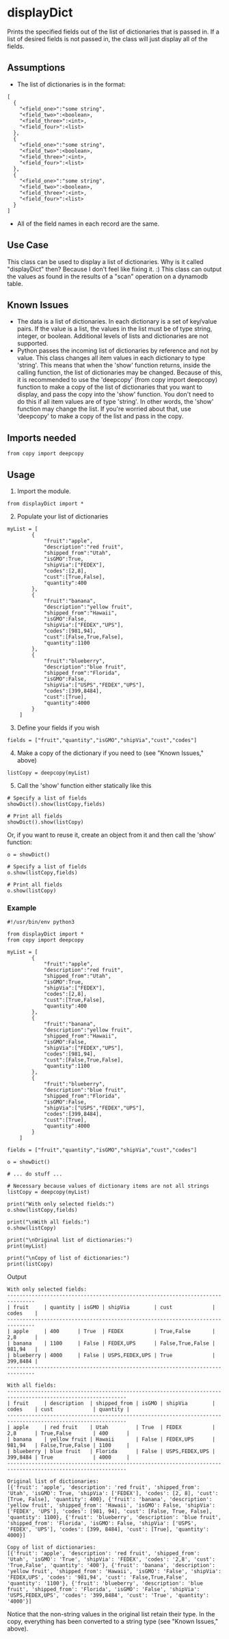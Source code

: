 # displayDict
Prints the specified fields out of the list of dictionaries that is passed in.  If a list of desired fields is not passed in, the class will just display all of the fields.

## Assumptions ##
* The list of dictionaries is in the format:
```
[
  {
    "<field_one>":"some string",
    "<field_two>":<boolean>,
    "<field_three>":<int>,
    "<field_four>":<list>
  },
  {
    "<field_one>":"some string",
    "<field_two>":<boolean>,
    "<field_three>":<int>,
    "<field_four>":<list>
  },
  {
    "<field_one>":"some string",
    "<field_two>":<boolean>,
    "<field_three>":<int>,
    "<field_four>":<list>
  }
]
```
* All of the field names in each record are the same.

## Use Case ##
This class can be used to display a list of dictionaries.  Why is it called "displayDict" then?  Because I don't feel like fixing it. :)
This class can output the values as found in the results of a "scan" operation on a dynamodb table.

## Known Issues ##
* The data is a list of dictionaries.  In each dictionary is a set of key/value pairs.  If the value is a list, the values in the list must be of type string, integer, or boolean.  Additional levels of lists and dictionaries are not supported.
* Python passes the incoming list of dictionaries by reference and not by value. This class changes all item values in each dictionary to type 'string'. This means that when the 'show' function returns, inside the calling function, the list of dictionaries may be changed. Because of this, it is recommended to use the 'deepcopy' (from copy import deepcopy) function to make a copy of the list of dictionaries that you want to display, and pass the copy into the 'show' function. You don't need to do this if all item values are of type 'string'. In other words, the 'show' function may change the list.  If you're worried about that, use 'deepcopy' to make a copy of the list and pass in the copy.

## Imports needed ##
```
from copy import deepcopy
```
## Usage ##
1. Import the module.
```
from displayDict import *
```
2. Populate your list of dictionaries
```
myList = [
        {
            "fruit":"apple",
            "description":"red fruit",
            "shipped_from":"Utah",
            "isGMO":True,
            "shipVia":["FEDEX"],
            "codes":[2,8],
            "cust":[True,False],
            "quantity":400
        },
        {
            "fruit":"banana",
            "description":"yellow fruit",
            "shipped_from":"Hawaii",
            "isGMO":False,
            "shipVia":["FEDEX","UPS"],
            "codes":[981,94],
            "cust":[False,True,False],
            "quantity":1100
        },
        {
            "fruit":"blueberry",
            "description":"blue fruit",
            "shipped_from":"Florida",
            "isGMO":False,
            "shipVia":["USPS","FEDEX","UPS"],
            "codes":[399,8484],
            "cust":[True],
            "quantity":4000
        }
    ]
```
3. Define your fields if you wish
```
fields = ["fruit","quantity","isGMO","shipVia","cust","codes"]
```
4. Make a copy of the dictionary if you need to (see "Known Issues," above)
```
listCopy = deepcopy(myList)
```
5. Call the 'show' function either statically like this

```
# Specify a list of fields
showDict().show(listCopy,fields)

# Print all fields
showDict().show(listCopy)
```
  Or, if you want to reuse it, create an object from it and then call the 'show' function:
```
o = showDict()

# Specify a list of fields
o.show(listCopy,fields)

# Print all fields
o.show(listCopy)
```
### Example ###
```
#!/usr/bin/env python3

from displayDict import *
from copy import deepcopy

myList = [
        {
            "fruit":"apple",
            "description":"red fruit",
            "shipped_from":"Utah",
            "isGMO":True,
            "shipVia":["FEDEX"],
            "codes":[2,8],
            "cust":[True,False],
            "quantity":400
        },
        {
            "fruit":"banana",
            "description":"yellow fruit",
            "shipped_from":"Hawaii",
            "isGMO":False,
            "shipVia":["FEDEX","UPS"],
            "codes":[981,94],
            "cust":[False,True,False],
            "quantity":1100
        },
        {
            "fruit":"blueberry",
            "description":"blue fruit",
            "shipped_from":"Florida",
            "isGMO":False,
            "shipVia":["USPS","FEDEX","UPS"],
            "codes":[399,8484],
            "cust":[True],
            "quantity":4000
        }
    ]

fields = ["fruit","quantity","isGMO","shipVia","cust","codes"]

o = showDict()

# ... do stuff ...

# Necessary because values of dictionary items are not all strings
listCopy = deepcopy(myList)

print("With only selected fields:")
o.show(listCopy,fields)

print("\nWith all fields:")
o.show(listCopy)

print("\nOriginal list of dictionaries:")
print(myList)

print("\nCopy of list of dictionaries:")
print(listCopy)
```
Output
```
With only selected fields:
-------------------------------------------------------------------------------
| fruit     | quantity | isGMO | shipVia        | cust             | codes    |
-------------------------------------------------------------------------------
| apple     | 400      | True  | FEDEX          | True,False       | 2,8      |
| banana    | 1100     | False | FEDEX,UPS      | False,True,False | 981,94   |
| blueberry | 4000     | False | USPS,FEDEX,UPS | True             | 399,8484 |
-------------------------------------------------------------------------------

With all fields:
-------------------------------------------------------------------------------------------------------------
| fruit     | description  | shipped_from | isGMO | shipVia        | codes    | cust             | quantity |
-------------------------------------------------------------------------------------------------------------
| apple     | red fruit    | Utah         | True  | FEDEX          | 2,8      | True,False       | 400      |
| banana    | yellow fruit | Hawaii       | False | FEDEX,UPS      | 981,94   | False,True,False | 1100     |
| blueberry | blue fruit   | Florida      | False | USPS,FEDEX,UPS | 399,8484 | True             | 4000     |
-------------------------------------------------------------------------------------------------------------

Original list of dictionaries:
[{'fruit': 'apple', 'description': 'red fruit', 'shipped_from': 'Utah', 'isGMO': True, 'shipVia': ['FEDEX'], 'codes': [2, 8], 'cust': [True, False], 'quantity': 400}, {'fruit': 'banana', 'description': 'yellow fruit', 'shipped_from': 'Hawaii', 'isGMO': False, 'shipVia': ['FEDEX', 'UPS'], 'codes': [981, 94], 'cust': [False, True, False], 'quantity': 1100}, {'fruit': 'blueberry', 'description': 'blue fruit', 'shipped_from': 'Florida', 'isGMO': False, 'shipVia': ['USPS', 'FEDEX', 'UPS'], 'codes': [399, 8484], 'cust': [True], 'quantity': 4000}]

Copy of list of dictionaries:
[{'fruit': 'apple', 'description': 'red fruit', 'shipped_from': 'Utah', 'isGMO': 'True', 'shipVia': 'FEDEX', 'codes': '2,8', 'cust': 'True,False', 'quantity': '400'}, {'fruit': 'banana', 'description': 'yellow fruit', 'shipped_from': 'Hawaii', 'isGMO': 'False', 'shipVia': 'FEDEX,UPS', 'codes': '981,94', 'cust': 'False,True,False', 'quantity': '1100'}, {'fruit': 'blueberry', 'description': 'blue fruit', 'shipped_from': 'Florida', 'isGMO': 'False', 'shipVia': 'USPS,FEDEX,UPS', 'codes': '399,8484', 'cust': 'True', 'quantity': '4000'}]
```
Notice that the non-string values in the original list retain their type.  In the copy, everything has been converted to a string type (see "Known Issues," above).
